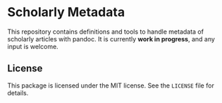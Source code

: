 Scholarly Metadata
==================

This repository contains definitions and tools to handle metadata of
scholarly articles with pandoc. It is currently **work in progress**,
and any input is welcome.

License
-------

This package is licensed under the MIT license. See the `LICENSE` file
for details.
